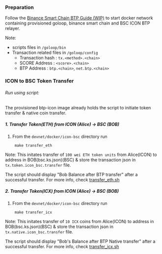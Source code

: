 
### Preparation
Follow the  [Binance Smart Chain BTP Guide (WIP)](https://github.com/icon-project/btp/blob/btp_web3labs/doc/bsc-guide.md#binance-smart-chain-btp-guide-wip "Binance Smart Chain BTP Guide (WIP)") to start docker network containing provisioned goloop, binance smart chain and BSC ICON BTP relayer.

Note:
* scripts files in `/goloop/bin`
* Transaction related files in `/goloop/config`
  	- Transaction hash : `tx.<method>.<chain>`
  	- SCORE Address : `<score>.<chain>`
  	- BTP Address : `btp.<chain>`, `net.btp.<chain>`

### ICON to BSC Token Transfer

###### Run using script:
The provisioned btp-icon image already holds the script to initiate token transfer & native coin transfer.
##### 1. Transfer Token(ETH) from ICON (Alice) -> BSC (BOB)
1. From the `devnet/docker/icon-bsc` directory run 

 		make transfer_eth
		
Note: This initates transfer of `100 wei ETH token units` from Alice(ICON) to address in BOB(bsc.ks.json)(BSC) & store the transaction json in `tx.token.icon_bsc.transfer` file.

The script should display "Bob Balance after BTP transfer" after a successful transfer. For more info, check [transfer_eth.sh](https://github.com/icon-project/btp/blob/btp_web3labs/devnet/docker/icon-bsc/scripts/transfer_eth.sh)

##### 2. Transfer Token(ICX) from ICON (Alice) -> BSC (BOB)
1. From the `devnet/docker/icon-bsc` directory run 

 		make transfer_icx
		
Note: This initates transfer of `10 ICX` coins from Alice(ICON) to address in BOB(bsc.ks.json)(BSC) & store the transaction json in `tx.native.icon_bsc.transfer` file.

The script should display "Bob's Balance after BTP Native transfer" after a successful transfer. For more info, check [transfer_icx.sh](https://github.com/icon-project/btp/blob/btp_web3labs/devnet/docker/icon-bsc/scripts/transfer_icx.sh)
